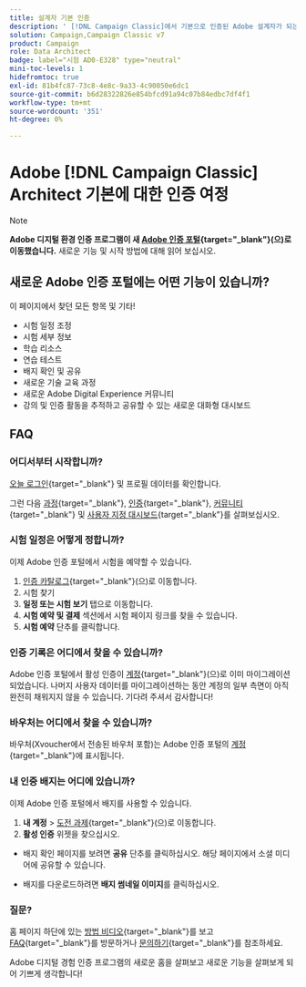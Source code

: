 ```yaml
---
title: 설계자 기본 인증
description: ' [!DNL Campaign Classic]에서 기본으로 인증된 Adobe 설계자가 되는 방법에 대해 알아봅니다.'
solution: Campaign,Campaign Classic v7
product: Campaign
role: Data Architect
badge: label="시험 AD0-E328" type="neutral"
mini-toc-levels: 1
hidefromtoc: true
exl-id: 81b4fc87-73c8-4e8c-9a33-4c90050e6dc1
source-git-commit: b6d28322826e854bfcd91a94c07b84edbc7df4f1
workflow-type: tm+mt
source-wordcount: '351'
ht-degree: 0%

---
```


# Adobe [!DNL Campaign Classic] Architect 기본에 대한 인증 여정

>[!NOTE]
>
>**Adobe 디지털 환경 인증 프로그램이 새 [Adobe 인증 포털](https://certification.adobe.com/){target="_blank"}(으)로 이동했습니다.** 새로운 기능 및 시작 방법에 대해 읽어 보십시오.

## 새로운 Adobe 인증 포털에는 어떤 기능이 있습니까?

이 페이지에서 찾던 모든 항목 및 기타!

* 시험 일정 조정
* 시험 세부 정보
* 학습 리소스
* 연습 테스트
* 배지 확인 및 공유
* 새로운 기술 교육 과정
* 새로운 Adobe Digital Experience 커뮤니티
* 강의 및 인증 활동을 추적하고 공유할 수 있는 새로운 대화형 대시보드

## FAQ

### 어디서부터 시작합니까?

[오늘 로그인](https://certification.adobe.com/){target="_blank"} 및 프로필 데이터를 확인합니다.

그런 다음 [과정](https://certification.adobe.com/courses/?/courses){target="_blank"}, [인증](https://certification.adobe.com/certifications){target="_blank"}, [커뮤니티](https://certification.adobe.com/community/){target="_blank"} 및 [사용자 지정 대시보드](https://certification.adobe.com/user/dashboard){target="_blank"}를 살펴보십시오.

### 시험 일정은 어떻게 정합니까?

이제 Adobe 인증 포털에서 시험을 예약할 수 있습니다.

1. [인증 카탈로그](https://certification.adobe.com/certifications){target="_blank"}(으)로 이동합니다.
2. 시험 찾기
3. **일정 또는 시험 보기** 탭으로 이동합니다.
4. **시험 예약 및 결제** 섹션에서 시험 페이지 링크를 찾을 수 있습니다.
5. **시험 예약** 단추를 클릭합니다.

### 인증 기록은 어디에서 찾을 수 있습니까?

Adobe 인증 포털에서 활성 인증이 [계정](https://certification.adobe.com/user/certifications){target="_blank"}(으)로 이미 마이그레이션되었습니다. 나머지 사용자 데이터를 마이그레이션하는 동안 계정의 일부 측면이 아직 완전히 채워지지 않을 수 있습니다. 기다려 주셔서 감사합니다!

### 바우처는 어디에서 찾을 수 있습니까?

바우처(Xvoucher에서 전송된 바우처 포함)는 Adobe 인증 포털의 [계정](https://certification.adobe.com/user/purchases){target="_blank"}에 표시됩니다.

### 내 인증 배지는 어디에 있습니까?

이제 Adobe 인증 포털에서 배지를 사용할 수 있습니다.

1. **내 계정** > [도전 과제](https://certification.adobe.com/user/achievements?%2Fuser%2Fachievements){target="_blank"}(으)로 이동합니다.
2. **활성 인증** 위젯을 찾으십시오.

* 배지 확인 페이지를 보려면 **공유** 단추를 클릭하십시오. 해당 페이지에서 소셜 미디어에 공유할 수 있습니다.

* 배지를 다운로드하려면 **배지 썸네일 이미지**&#x200B;를 클릭하십시오.

### 질문?

홈 페이지 하단에 있는 [방법 비디오](https://certification.adobe.com/#){target="_blank"}를 보고 [FAQ](https://certification.adobe.com/support/faq){target="_blank"}를 방문하거나 [문의하기](https://certification.adobe.com/support/contactus){target="_blank"}를 참조하세요.

Adobe 디지털 경험 인증 프로그램의 새로운 홈을 살펴보고 새로운 기능을 살펴보게 되어 기쁘게 생각합니다!

<!-- 

## Exam details {#exam-details}

* Level: Master (3-5 years' experience)
* Passing Score: 30/50
* Time: 100 mins
* Delivery: Online proctored (requires camera access)
* Available languages: English
* Cost: $225 (global) / $150 (India)
* Exam ID: AD0-E328

{{questions}}

-->
